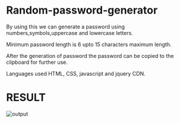 # Random-password-generator

By using this we can generate a password using numbers,symbols,uppercase and lowercase letters.

Minimum password length is 6 upto 15 characters maximum length.

After the generation of password the password can be copied to the clipboard for further use.

Languages used HTML, CSS, javascript and jquery CDN.

# RESULT

![output](https://github.com/Samarthasbhat/Random-password-generator/blob/main/random%20password%20generator/output.png)
